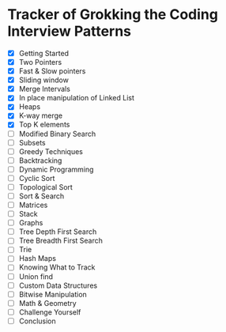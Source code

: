 # Tracker of Grokking the Coding Interview Patterns

- [x] Getting Started
- [x] Two Pointers
- [x] Fast & Slow pointers
- [x] Sliding window
- [x] Merge Intervals
- [x] In place manipulation of Linked List
- [x] Heaps
- [x] K-way merge
- [x] Top K elements
- [ ] Modified Binary Search
- [ ] Subsets
- [ ] Greedy Techniques
- [ ] Backtracking
- [ ] Dynamic Programming
- [ ] Cyclic Sort
- [ ] Topological Sort
- [ ] Sort & Search
- [ ] Matrices
- [ ] Stack
- [ ] Graphs
- [ ] Tree Depth First Search
- [ ] Tree Breadth First Search
- [ ] Trie
- [ ] Hash Maps
- [ ] Knowing What to Track
- [ ] Union find
- [ ] Custom Data Structures
- [ ] Bitwise Manipulation
- [ ] Math & Geometry
- [ ] Challenge Yourself
- [ ] Conclusion
